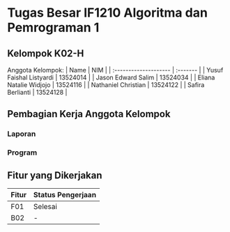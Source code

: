 # Tugas Besar IF1210 Algoritma dan Pemrograman 1

## Kelompok K02-H
Anggota Kelompok:
| Name                  | NIM      |
| :-------------------- | :------- |
| Yusuf Faishal Listyardi | 13524014 |
| Jason Edward Salim     | 13524034 |
| Eliana Natalie Widjojo  | 13524116 |
| Nathaniel Christian   | 13524122 |
| Safira Berlianti      | 13524128 |

## Pembagian Kerja Anggota Kelompok
### Laporan

### Program

## Fitur yang Dikerjakan
| Fitur                  | Status Pengerjaan      |
| :--------------------- | :--------------------- |
| F01 | Selesai |
| B02 | - |
